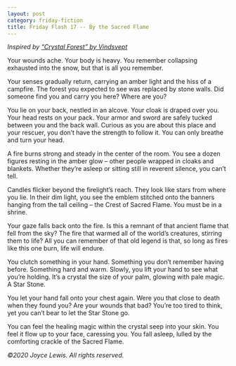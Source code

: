 ```yaml
---
layout: post
category: friday-fiction
title: Friday Flash 17 -- By the Sacred Flame
---
```


*Inspired by [“Crystal Forest” by Vindsvept](https://www.youtube.com/watch?v=Tp10J4gYspc)*

Your wounds ache. Your body is heavy. You remember collapsing exhausted into the snow, but that is all you remember.

Your senses gradually return, carrying an amber light and the hiss of a campfire. The forest you expected to see was replaced by stone walls. Did someone find you and carry you here? Where are you?

<!--excerpt-->

You lie on your back, nestled in an alcove. Your cloak is draped over you. Your head rests on your pack. Your armor and sword are safely tucked between you and the back wall. Curious as you are about this place and your rescuer, you don’t have the strength to follow it. You can only breathe and turn your head.

A fire burns strong and steady in the center of the room. You see a dozen figures resting in the amber glow – other people wrapped in cloaks and blankets. Whether they’re asleep or sitting still in reverent silence, you can’t tell.

Candles flicker beyond the firelight’s reach. They look like stars from where you lie. In their dim light, you see the emblem stitched onto the banners hanging from the tall ceiling – the Crest of Sacred Flame. You must be in a shrine.

Your gaze falls back onto the fire. Is this a remnant of that ancient flame that fell from the sky? The fire that warmed all of the world’s creatures, stirring them to life? All you can remember of that old legend is that, so long as fires like this one burn, life will endure.

You clutch something in your hand. Something you don’t remember having before. Something hard and warm. Slowly, you lift your hand to see what you’re holding. It’s a crystal the size of your palm, glowing with pale magic. A Star Stone.

You let your hand fall onto your chest again. Were you that close to death when they found you? Are your wounds that bad? You’re too tired to think, yet you can’t bear to let the Star Stone go.

You can feel the healing magic within the crystal seep into your skin. You feel it flow up to your face, caressing you. You fall asleep, lulled by the comforting crackle of the Sacred Flame.

*&copy;2020 Joyce Lewis. All rights reserved.*
